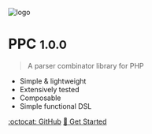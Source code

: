 ![logo](_media/icon.svg)

# PPC <small>1.0.0</small>

> A parser combinator library for PHP


* Simple & lightweight
* Extensively tested
* Composable
* Simple functional DSL

[:octocat: GitHub](https://github.com/jubianchi/ppc)
[:checkered_flag: Get Started](#ppc)
